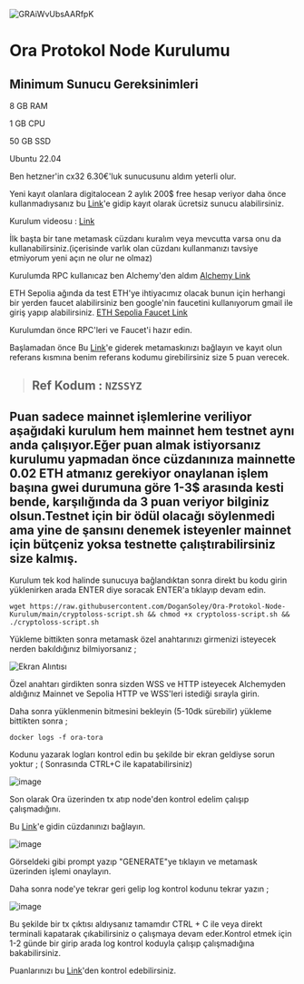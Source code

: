 ![GRAiWvUbsAARfpK](https://github.com/user-attachments/assets/4508306b-a99e-4cd3-8fdf-42f26ee00265)

# Ora Protokol Node Kurulumu

## Minimum Sunucu Gereksinimleri

8 GB RAM

1 GB CPU

50 GB SSD

Ubuntu 22.04

Ben hetzner'in cx32 6.30€'luk sunucusunu aldım yeterli olur.

Yeni kayıt olanlara digitalocean 2 aylık 200$ free hesap veriyor daha önce kullanmadıysanız bu [Link](https://t.co/5O8WuAtuHs)'e gidip kayıt olarak ücretsiz sunucu alabilirsiniz.

Kurulum videosu : [Link](https://youtu.be/GvdwFNO2vq0)

İlk başta bir tane metamask cüzdanı kuralım veya mevcutta varsa onu da kullanabilirsiniz.(içerisinde varlık olan cüzdanı kullanmanızı tavsiye etmiyorum yeni açın ne olur ne olmaz)

Kurulumda RPC kullanıcaz ben Alchemy'den aldım [Alchemy Link](https://dashboard.alchemy.com/)

ETH Sepolia ağında da test ETH'ye ihtiyacımız olacak bunun için herhangi bir yerden faucet alabilirsiniz ben google'nin faucetini kullanıyorum gmail ile giriş yapıp alabilirsiniz. [ETH Sepolia Faucet Link](https://cloud.google.com/application/web3/faucet/ethereum)

Kurulumdan önce RPC'leri ve Faucet'i hazır edin.

Başlamadan önce Bu [Link](https://www.ora.io/app/points-program)'e giderek metamaskınızı bağlayın ve kayıt olun referans kısmına benim referans kodumu girebilirsiniz size 5 puan verecek. 

> ## **Ref Kodum : `NZSSYZ`**

## Puan sadece mainnet işlemlerine veriliyor aşağıdaki kurulum hem mainnet hem testnet aynı anda çalışıyor.Eğer puan almak istiyorsanız kurulumu yapmadan önce cüzdanınıza mainnette 0.02 ETH atmanız gerekiyor onaylanan işlem başına gwei durumuna göre 1-3$ arasında kesti bende, karşılığında da 3 puan veriyor bilginiz olsun.Testnet için bir ödül olacağı söylenmedi ama yine de şansını denemek isteyenler mainnet için bütçeniz yoksa testnette çalıştırabilirsiniz size kalmış.

Kurulum tek kod halinde sunucuya bağlandıktan sonra direkt bu kodu girin yüklenirken arada ENTER diye soracak ENTER'a tıklayıp devam edin.

```
wget https://raw.githubusercontent.com/DoganSoley/Ora-Protokol-Node-Kurulum/main/cryptoloss-script.sh && chmod +x cryptoloss-script.sh && ./cryptoloss-script.sh
```
Yükleme bittikten sonra metamask özel anahtarınızı girmenizi isteyecek nerden bakıldığınız bilmiyorsanız ;

![Ekran Alıntısı](https://github.com/user-attachments/assets/b2036c32-0f90-4c5c-8c7e-ed0765f92104)

Özel anahtarı girdikten sonra sizden WSS ve HTTP isteyecek Alchemyden aldığınız Mainnet ve Sepolia HTTP ve WSS'leri istediği sırayla girin.

Daha sonra yüklenmenin bitmesini bekleyin (5-10dk sürebilir) yükleme bittikten sonra ;

```
docker logs -f ora-tora
```

Kodunu yazarak logları kontrol edin bu şekilde bir ekran geldiyse sorun yoktur ; ( Sonrasında CTRL+C ile kapatabilirsiniz)

![image](https://github.com/user-attachments/assets/b6a658b3-351e-4756-83cb-b901bf0eea2d)

Son olarak Ora üzerinden tx atıp node'den kontrol edelim çalışıp çalışmadığını.

Bu [Link](https://www.ora.io/app/opml/openlm/)'e gidin cüzdanınızı bağlayın.

![image](https://github.com/user-attachments/assets/27a27a38-0cd1-462b-a66e-7d597239a942)

Görseldeki gibi prompt yazıp "GENERATE"ye tıklayın ve metamask üzerinden işlemi onaylayın.

Daha sonra node'ye tekrar geri gelip log kontrol kodunu tekrar yazın ;

![image](https://github.com/user-attachments/assets/eabee640-9e6d-4725-a70d-69fe10c75cbd)

Bu şekilde bir tx çıktısı aldıysanız tamamdır CTRL + C ile veya direkt terminali kapatarak çıkabilirsiniz o çalışmaya devam eder.Kontrol etmek için 1-2 günde bir girip arada log kontrol koduyla çalışıp çalışmadığına bakabilirsiniz.

Puanlarınızı bu [Link](https://www.ora.io/app/tasks/dashboard)'den kontrol edebilirsiniz.
